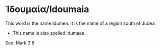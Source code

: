 # Ἰδουμαία/Idoumaia
This word is the name Idumea. It is the name of a region south of Judea.

* This name is also spelled Idumaea.

See: Mark 3:8
